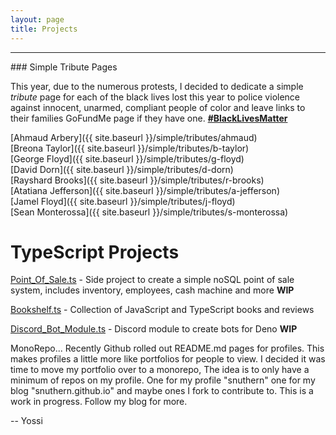 ```yaml
---
layout: page
title: Projects
---
```

<hr />
<p></p>
### Simple Tribute Pages
  
This year, due to the numerous protests, I decided to dedicate a simple *tribute* page for each of the black lives lost this year to police violence against innocent, unarmed, compliant people of color and leave links to their families GoFundMe page if they have one. [**#BlackLivesMatter**](https://twitter.com/search?q=%23BlackLivesMatter)  

[Ahmaud Arbery]({{ site.baseurl }}/simple/tributes/ahmaud)  
[Breona Taylor]({{ site.baseurl }}/simple/tributes/b-taylor)  
[George Floyd]({{ site.baseurl }}/simple/tributes/g-floyd)  
[David Dorn]({{ site.baseurl }}/simple/tributes/d-dorn)  
[Rayshard Brooks]({{ site.baseurl }}/simple/tributes/r-brooks)  
[Atatiana Jefferson]({{ site.baseurl }}/simple/tributes/a-jefferson)  
[Jamel Floyd]({{ site.baseurl }}/simple/tributes/j-floyd)  
[Sean Monterossa]({{ site.baseurl }}/simple/tributes/s-monterossa)   
  
# TypeScript Projects  
  
[Point_Of_Sale.ts](https://github.com/snuthern/snuthern/Point_Of_Sale.ts) - Side project to create a simple noSQL point of sale system, includes inventory, employees, cash machine and more **WIP**  
  
[Bookshelf.ts](https://github.com/snuthern/snuthern/Bookshelf.ts) - Collection of JavaScript and TypeScript books and reviews  
  
[Discord_Bot_Module.ts](https://github.com/snuthern/snuthern/Discord_Bot_Module.ts) - Discord module to create bots for Deno **WIP**  
  
MonoRepo... Recently Github rolled out README.md pages for profiles. This makes profiles a little more like portfolios for people to view. I decided it was time to move my portfolio over to a monorepo, The idea is to only have a minimum of repos on my profile. One for my profile "snuthern" one for my blog "snuthern.github.io" and maybe ones I fork to contribute to. This is a work in progress. Follow my blog for more.  
  
-- Yossi